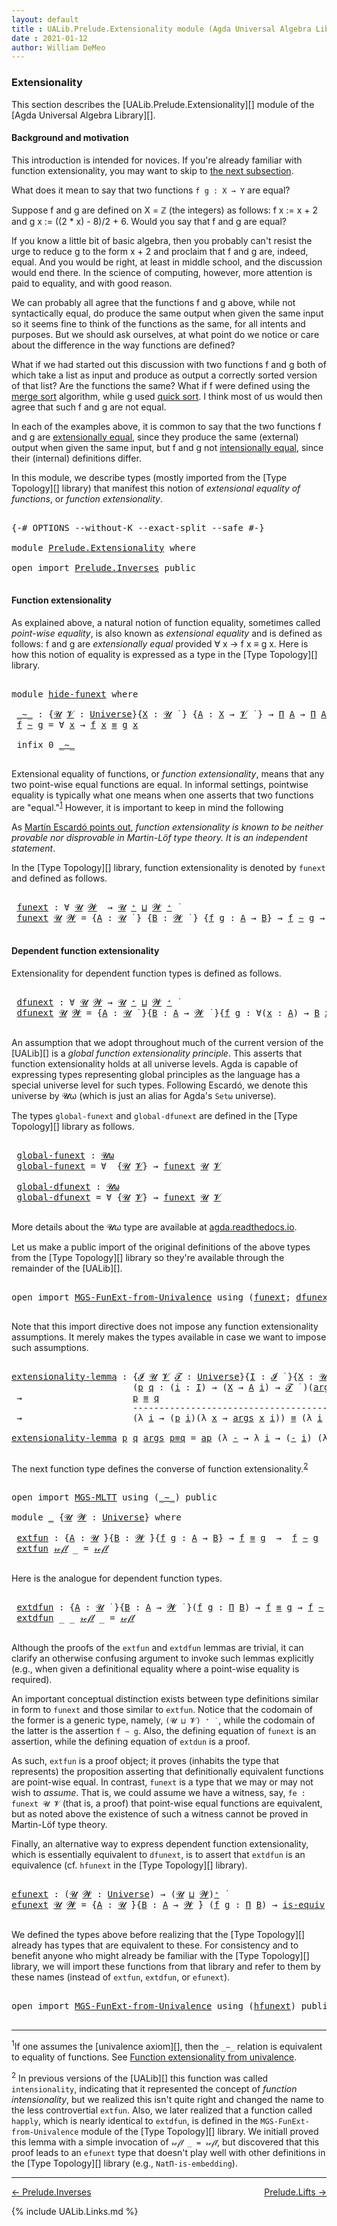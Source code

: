 ```yaml
---
layout: default
title : UALib.Prelude.Extensionality module (Agda Universal Algebra Library)
date : 2021-01-12
author: William DeMeo
---
```



### <a id="extensionality">Extensionality</a>

This section describes the [UALib.Prelude.Extensionality][] module of the [Agda Universal Algebra Library][].

#### <a id="background-and-motivation">Background and motivation</a>

This introduction is intended for novices.  If you're already familiar with function extensionality, you may want to skip to <a href="function-extensionality">the next subsection</a>.

What does it mean to say that two functions `f g : X → Y` are equal?

Suppose f and g are defined on X = ℤ (the integers) as follows: f x := x + 2 and g x := ((2 * x) - 8)/2 + 6.  Would you say that f and g are equal?

If you know a little bit of basic algebra, then you probably can't resist the urge to reduce g to the form x + 2 and proclaim that f and g are, indeed, equal.  And you would be right, at least in middle school, and the discussion would end there.  In the science of computing, however, more attention is paid to equality, and with good reason.

We can probably all agree that the functions f and g above, while not syntactically equal, do produce the same output when given the same input so it seems fine to think of the functions as the same, for all intents and purposes. But we should ask ourselves, at what point do we notice or care about the difference in the way functions are defined?

What if we had started out this discussion with two functions f and g both of which take a list as input and produce as output a correctly sorted version of that list?  Are the functions the same?  What if f were defined using the [merge sort](https://en.wikipedia.org/wiki/Merge_sort) algorithm, while g used [quick sort](https://en.wikipedia.org/wiki/Quicksort).  I think most of us would then agree that such f and g are not equal.

In each of the examples above, it is common to say that the two functions f and g are [extensionally equal](https://en.wikipedia.org/wiki/Extensionality), since they produce the same (external) output when given the same input, but f and g not [intensionally equal](https://en.wikipedia.org/wiki/Intension), since their (internal) definitions differ.

In this module, we describe types (mostly imported from the [Type Topology][] library) that manifest this notion of *extensional equality of functions*, or *function extensionality*.

<pre class="Agda">

<a id="2457" class="Symbol">{-#</a> <a id="2461" class="Keyword">OPTIONS</a> <a id="2469" class="Pragma">--without-K</a> <a id="2481" class="Pragma">--exact-split</a> <a id="2495" class="Pragma">--safe</a> <a id="2502" class="Symbol">#-}</a>

<a id="2507" class="Keyword">module</a> <a id="2514" href="Prelude.Extensionality.html" class="Module">Prelude.Extensionality</a> <a id="2537" class="Keyword">where</a>

<a id="2544" class="Keyword">open</a> <a id="2549" class="Keyword">import</a> <a id="2556" href="Prelude.Inverses.html" class="Module">Prelude.Inverses</a> <a id="2573" class="Keyword">public</a>

</pre>


#### <a id="function-extensionality">Function extensionality</a>

As explained above, a natural notion of function equality, sometimes called *point-wise equality*, is also known as *extensional equality* and is defined as follows: f and g are *extensionally equal* provided ∀ x → f x ≡ g x.  Here is how this notion of equality is expressed as a type in the [Type Topology][] library.

<pre class="Agda">

<a id="2995" class="Keyword">module</a> <a id="hide-funext"></a><a id="3002" href="Prelude.Extensionality.html#3002" class="Module">hide-funext</a> <a id="3014" class="Keyword">where</a>

 <a id="hide-funext._∼_"></a><a id="3022" href="Prelude.Extensionality.html#3022" class="Function Operator">_∼_</a> <a id="3026" class="Symbol">:</a> <a id="3028" class="Symbol">{</a><a id="3029" href="Prelude.Extensionality.html#3029" class="Bound">𝓤</a> <a id="3031" href="Prelude.Extensionality.html#3031" class="Bound">𝓥</a> <a id="3033" class="Symbol">:</a> <a id="3035" href="Agda.Primitive.html#423" class="Postulate">Universe</a><a id="3043" class="Symbol">}{</a><a id="3045" href="Prelude.Extensionality.html#3045" class="Bound">X</a> <a id="3047" class="Symbol">:</a> <a id="3049" href="Prelude.Extensionality.html#3029" class="Bound">𝓤</a> <a id="3051" href="Universes.html#403" class="Function Operator">̇</a> <a id="3053" class="Symbol">}</a> <a id="3055" class="Symbol">{</a><a id="3056" href="Prelude.Extensionality.html#3056" class="Bound">A</a> <a id="3058" class="Symbol">:</a> <a id="3060" href="Prelude.Extensionality.html#3045" class="Bound">X</a> <a id="3062" class="Symbol">→</a> <a id="3064" href="Prelude.Extensionality.html#3031" class="Bound">𝓥</a> <a id="3066" href="Universes.html#403" class="Function Operator">̇</a> <a id="3068" class="Symbol">}</a> <a id="3070" class="Symbol">→</a> <a id="3072" href="MGS-MLTT.html#3562" class="Function">Π</a> <a id="3074" href="Prelude.Extensionality.html#3056" class="Bound">A</a> <a id="3076" class="Symbol">→</a> <a id="3078" href="MGS-MLTT.html#3562" class="Function">Π</a> <a id="3080" href="Prelude.Extensionality.html#3056" class="Bound">A</a> <a id="3082" class="Symbol">→</a> <a id="3084" href="Prelude.Extensionality.html#3029" class="Bound">𝓤</a> <a id="3086" href="Agda.Primitive.html#636" class="Primitive Operator">⊔</a> <a id="3088" href="Prelude.Extensionality.html#3031" class="Bound">𝓥</a> <a id="3090" href="Universes.html#403" class="Function Operator">̇</a>
 <a id="3093" href="Prelude.Extensionality.html#3093" class="Bound">f</a> <a id="3095" href="Prelude.Extensionality.html#3022" class="Function Operator">∼</a> <a id="3097" href="Prelude.Extensionality.html#3097" class="Bound">g</a> <a id="3099" class="Symbol">=</a> <a id="3101" class="Symbol">∀</a> <a id="3103" href="Prelude.Extensionality.html#3103" class="Bound">x</a> <a id="3105" class="Symbol">→</a> <a id="3107" href="Prelude.Extensionality.html#3093" class="Bound">f</a> <a id="3109" href="Prelude.Extensionality.html#3103" class="Bound">x</a> <a id="3111" href="Prelude.Inverses.html#621" class="Datatype Operator">≡</a> <a id="3113" href="Prelude.Extensionality.html#3097" class="Bound">g</a> <a id="3115" href="Prelude.Extensionality.html#3103" class="Bound">x</a>

 <a id="3119" class="Keyword">infix</a> <a id="3125" class="Number">0</a> <a id="3127" href="Prelude.Extensionality.html#3022" class="Function Operator">_∼_</a>

</pre>


Extensional equality of functions, or *function extensionality*, means that any two point-wise equal functions are equal. In informal settings, pointwise equality is typically what one means when one asserts that two functions are "equal."<sup>[1](Prelude.Extensionality.html#fn1)</sup> However, it is important to keep in mind the following

As <a href="https://www.cs.bham.ac.uk/~mhe/HoTT-UF-in-Agda-Lecture-Notes/HoTT-UF-Agda.html#funextfromua">Martín Escardó points out</a>, *function extensionality is known to be neither provable nor disprovable in Martin-Löf type theory. It is an independent statement*.

In the [Type Topology][] library, function extensionality is denoted by `funext` and defined as follows.

<pre class="Agda">

 <a id="hide-funext.funext"></a><a id="3879" href="Prelude.Extensionality.html#3879" class="Function">funext</a> <a id="3886" class="Symbol">:</a> <a id="3888" class="Symbol">∀</a> <a id="3890" href="Prelude.Extensionality.html#3890" class="Bound">𝓤</a> <a id="3892" href="Prelude.Extensionality.html#3892" class="Bound">𝓦</a>  <a id="3895" class="Symbol">→</a> <a id="3897" href="Prelude.Extensionality.html#3890" class="Bound">𝓤</a> <a id="3899" href="Agda.Primitive.html#606" class="Primitive Operator">⁺</a> <a id="3901" href="Agda.Primitive.html#636" class="Primitive Operator">⊔</a> <a id="3903" href="Prelude.Extensionality.html#3892" class="Bound">𝓦</a> <a id="3905" href="Agda.Primitive.html#606" class="Primitive Operator">⁺</a> <a id="3907" href="Universes.html#403" class="Function Operator">̇</a>
 <a id="3910" href="Prelude.Extensionality.html#3879" class="Function">funext</a> <a id="3917" href="Prelude.Extensionality.html#3917" class="Bound">𝓤</a> <a id="3919" href="Prelude.Extensionality.html#3919" class="Bound">𝓦</a> <a id="3921" class="Symbol">=</a> <a id="3923" class="Symbol">{</a><a id="3924" href="Prelude.Extensionality.html#3924" class="Bound">A</a> <a id="3926" class="Symbol">:</a> <a id="3928" href="Prelude.Extensionality.html#3917" class="Bound">𝓤</a> <a id="3930" href="Universes.html#403" class="Function Operator">̇</a> <a id="3932" class="Symbol">}</a> <a id="3934" class="Symbol">{</a><a id="3935" href="Prelude.Extensionality.html#3935" class="Bound">B</a> <a id="3937" class="Symbol">:</a> <a id="3939" href="Prelude.Extensionality.html#3919" class="Bound">𝓦</a> <a id="3941" href="Universes.html#403" class="Function Operator">̇</a> <a id="3943" class="Symbol">}</a> <a id="3945" class="Symbol">{</a><a id="3946" href="Prelude.Extensionality.html#3946" class="Bound">f</a> <a id="3948" href="Prelude.Extensionality.html#3948" class="Bound">g</a> <a id="3950" class="Symbol">:</a> <a id="3952" href="Prelude.Extensionality.html#3924" class="Bound">A</a> <a id="3954" class="Symbol">→</a> <a id="3956" href="Prelude.Extensionality.html#3935" class="Bound">B</a><a id="3957" class="Symbol">}</a> <a id="3959" class="Symbol">→</a> <a id="3961" href="Prelude.Extensionality.html#3946" class="Bound">f</a> <a id="3963" href="Prelude.Extensionality.html#3022" class="Function Operator">∼</a> <a id="3965" href="Prelude.Extensionality.html#3948" class="Bound">g</a> <a id="3967" class="Symbol">→</a> <a id="3969" href="Prelude.Extensionality.html#3946" class="Bound">f</a> <a id="3971" href="Prelude.Inverses.html#621" class="Datatype Operator">≡</a> <a id="3973" href="Prelude.Extensionality.html#3948" class="Bound">g</a>

</pre>





#### <a id="dependent-function-extensionality">Dependent function extensionality</a>

Extensionality for dependent function types is defined as follows.

<pre class="Agda">

 <a id="hide-funext.dfunext"></a><a id="4161" href="Prelude.Extensionality.html#4161" class="Function">dfunext</a> <a id="4169" class="Symbol">:</a> <a id="4171" class="Symbol">∀</a> <a id="4173" href="Prelude.Extensionality.html#4173" class="Bound">𝓤</a> <a id="4175" href="Prelude.Extensionality.html#4175" class="Bound">𝓦</a> <a id="4177" class="Symbol">→</a> <a id="4179" href="Prelude.Extensionality.html#4173" class="Bound">𝓤</a> <a id="4181" href="Agda.Primitive.html#606" class="Primitive Operator">⁺</a> <a id="4183" href="Agda.Primitive.html#636" class="Primitive Operator">⊔</a> <a id="4185" href="Prelude.Extensionality.html#4175" class="Bound">𝓦</a> <a id="4187" href="Agda.Primitive.html#606" class="Primitive Operator">⁺</a> <a id="4189" href="Universes.html#403" class="Function Operator">̇</a>
 <a id="4192" href="Prelude.Extensionality.html#4161" class="Function">dfunext</a> <a id="4200" href="Prelude.Extensionality.html#4200" class="Bound">𝓤</a> <a id="4202" href="Prelude.Extensionality.html#4202" class="Bound">𝓦</a> <a id="4204" class="Symbol">=</a> <a id="4206" class="Symbol">{</a><a id="4207" href="Prelude.Extensionality.html#4207" class="Bound">A</a> <a id="4209" class="Symbol">:</a> <a id="4211" href="Prelude.Extensionality.html#4200" class="Bound">𝓤</a> <a id="4213" href="Universes.html#403" class="Function Operator">̇</a> <a id="4215" class="Symbol">}{</a><a id="4217" href="Prelude.Extensionality.html#4217" class="Bound">B</a> <a id="4219" class="Symbol">:</a> <a id="4221" href="Prelude.Extensionality.html#4207" class="Bound">A</a> <a id="4223" class="Symbol">→</a> <a id="4225" href="Prelude.Extensionality.html#4202" class="Bound">𝓦</a> <a id="4227" href="Universes.html#403" class="Function Operator">̇</a> <a id="4229" class="Symbol">}{</a><a id="4231" href="Prelude.Extensionality.html#4231" class="Bound">f</a> <a id="4233" href="Prelude.Extensionality.html#4233" class="Bound">g</a> <a id="4235" class="Symbol">:</a> <a id="4237" class="Symbol">∀(</a><a id="4239" href="Prelude.Extensionality.html#4239" class="Bound">x</a> <a id="4241" class="Symbol">:</a> <a id="4243" href="Prelude.Extensionality.html#4207" class="Bound">A</a><a id="4244" class="Symbol">)</a> <a id="4246" class="Symbol">→</a> <a id="4248" href="Prelude.Extensionality.html#4217" class="Bound">B</a> <a id="4250" href="Prelude.Extensionality.html#4239" class="Bound">x</a><a id="4251" class="Symbol">}</a> <a id="4253" class="Symbol">→</a>  <a id="4256" href="Prelude.Extensionality.html#4231" class="Bound">f</a> <a id="4258" href="Prelude.Extensionality.html#3022" class="Function Operator">∼</a> <a id="4260" href="Prelude.Extensionality.html#4233" class="Bound">g</a>  <a id="4263" class="Symbol">→</a>  <a id="4266" href="Prelude.Extensionality.html#4231" class="Bound">f</a> <a id="4268" href="Prelude.Inverses.html#621" class="Datatype Operator">≡</a> <a id="4270" href="Prelude.Extensionality.html#4233" class="Bound">g</a>

</pre>

An assumption that we adopt throughout much of the current version of the [UALib][] is a *global function extensionality principle*. This asserts that function extensionality holds at all universe levels. Agda is capable of expressing types representing global principles as the language has a special universe level for such types.  Following Escardó, we denote this universe by 𝓤ω (which is just an alias for Agda's `Setω` universe).

The types `global-funext` and `global-dfunext` are defined in the [Type Topology][] library as follows.

<pre class="Agda">

 <a id="hide-funext.global-funext"></a><a id="4842" href="Prelude.Extensionality.html#4842" class="Function">global-funext</a> <a id="4856" class="Symbol">:</a> <a id="4858" href="Agda.Primitive.html#787" class="Primitive">𝓤ω</a>
 <a id="4862" href="Prelude.Extensionality.html#4842" class="Function">global-funext</a> <a id="4876" class="Symbol">=</a> <a id="4878" class="Symbol">∀</a>  <a id="4881" class="Symbol">{</a><a id="4882" href="Prelude.Extensionality.html#4882" class="Bound">𝓤</a> <a id="4884" href="Prelude.Extensionality.html#4884" class="Bound">𝓥</a><a id="4885" class="Symbol">}</a> <a id="4887" class="Symbol">→</a> <a id="4889" href="Prelude.Extensionality.html#3879" class="Function">funext</a> <a id="4896" href="Prelude.Extensionality.html#4882" class="Bound">𝓤</a> <a id="4898" href="Prelude.Extensionality.html#4884" class="Bound">𝓥</a>

 <a id="hide-funext.global-dfunext"></a><a id="4902" href="Prelude.Extensionality.html#4902" class="Function">global-dfunext</a> <a id="4917" class="Symbol">:</a> <a id="4919" href="Agda.Primitive.html#787" class="Primitive">𝓤ω</a>
 <a id="4923" href="Prelude.Extensionality.html#4902" class="Function">global-dfunext</a> <a id="4938" class="Symbol">=</a> <a id="4940" class="Symbol">∀</a> <a id="4942" class="Symbol">{</a><a id="4943" href="Prelude.Extensionality.html#4943" class="Bound">𝓤</a> <a id="4945" href="Prelude.Extensionality.html#4945" class="Bound">𝓥</a><a id="4946" class="Symbol">}</a> <a id="4948" class="Symbol">→</a> <a id="4950" href="Prelude.Extensionality.html#3879" class="Function">funext</a> <a id="4957" href="Prelude.Extensionality.html#4943" class="Bound">𝓤</a> <a id="4959" href="Prelude.Extensionality.html#4945" class="Bound">𝓥</a>

</pre>

More details about the 𝓤ω type are available at [agda.readthedocs.io](https://agda.readthedocs.io/en/latest/language/universe-levels.html#expressions-of-kind-set).

Let us make a public import of the original definitions of the above types from the [Type Topology][] library so they're available through the remainder of the [UALib][].

<pre class="Agda">

<a id="5325" class="Keyword">open</a> <a id="5330" class="Keyword">import</a> <a id="5337" href="MGS-FunExt-from-Univalence.html" class="Module">MGS-FunExt-from-Univalence</a> <a id="5364" class="Keyword">using</a> <a id="5370" class="Symbol">(</a><a id="5371" href="MGS-FunExt-from-Univalence.html#393" class="Function">funext</a><a id="5377" class="Symbol">;</a> <a id="5379" href="MGS-FunExt-from-Univalence.html#2039" class="Function">dfunext</a><a id="5386" class="Symbol">)</a> <a id="5388" class="Keyword">public</a>

</pre>

Note that this import directive does not impose any function extensionality assumptions.  It merely makes the types available in case we want to impose such assumptions.


<pre class="Agda">

<a id="extensionality-lemma"></a><a id="5594" href="Prelude.Extensionality.html#5594" class="Function">extensionality-lemma</a> <a id="5615" class="Symbol">:</a> <a id="5617" class="Symbol">{</a><a id="5618" href="Prelude.Extensionality.html#5618" class="Bound">𝓘</a> <a id="5620" href="Prelude.Extensionality.html#5620" class="Bound">𝓤</a> <a id="5622" href="Prelude.Extensionality.html#5622" class="Bound">𝓥</a> <a id="5624" href="Prelude.Extensionality.html#5624" class="Bound">𝓣</a> <a id="5626" class="Symbol">:</a> <a id="5628" href="Agda.Primitive.html#423" class="Postulate">Universe</a><a id="5636" class="Symbol">}{</a><a id="5638" href="Prelude.Extensionality.html#5638" class="Bound">I</a> <a id="5640" class="Symbol">:</a> <a id="5642" href="Prelude.Extensionality.html#5618" class="Bound">𝓘</a> <a id="5644" href="Universes.html#403" class="Function Operator">̇</a> <a id="5646" class="Symbol">}{</a><a id="5648" href="Prelude.Extensionality.html#5648" class="Bound">X</a> <a id="5650" class="Symbol">:</a> <a id="5652" href="Prelude.Extensionality.html#5620" class="Bound">𝓤</a> <a id="5654" href="Universes.html#403" class="Function Operator">̇</a> <a id="5656" class="Symbol">}{</a><a id="5658" href="Prelude.Extensionality.html#5658" class="Bound">A</a> <a id="5660" class="Symbol">:</a> <a id="5662" href="Prelude.Extensionality.html#5638" class="Bound">I</a> <a id="5664" class="Symbol">→</a> <a id="5666" href="Prelude.Extensionality.html#5622" class="Bound">𝓥</a> <a id="5668" href="Universes.html#403" class="Function Operator">̇</a> <a id="5670" class="Symbol">}</a>
                       <a id="5695" class="Symbol">(</a><a id="5696" href="Prelude.Extensionality.html#5696" class="Bound">p</a> <a id="5698" href="Prelude.Extensionality.html#5698" class="Bound">q</a> <a id="5700" class="Symbol">:</a> <a id="5702" class="Symbol">(</a><a id="5703" href="Prelude.Extensionality.html#5703" class="Bound">i</a> <a id="5705" class="Symbol">:</a> <a id="5707" href="Prelude.Extensionality.html#5638" class="Bound">I</a><a id="5708" class="Symbol">)</a> <a id="5710" class="Symbol">→</a> <a id="5712" class="Symbol">(</a><a id="5713" href="Prelude.Extensionality.html#5648" class="Bound">X</a> <a id="5715" class="Symbol">→</a> <a id="5717" href="Prelude.Extensionality.html#5658" class="Bound">A</a> <a id="5719" href="Prelude.Extensionality.html#5703" class="Bound">i</a><a id="5720" class="Symbol">)</a> <a id="5722" class="Symbol">→</a> <a id="5724" href="Prelude.Extensionality.html#5624" class="Bound">𝓣</a> <a id="5726" href="Universes.html#403" class="Function Operator">̇</a> <a id="5728" class="Symbol">)(</a><a id="5730" href="Prelude.Extensionality.html#5730" class="Bound">args</a> <a id="5735" class="Symbol">:</a> <a id="5737" href="Prelude.Extensionality.html#5648" class="Bound">X</a> <a id="5739" class="Symbol">→</a> <a id="5741" class="Symbol">(</a><a id="5742" href="MGS-MLTT.html#3562" class="Function">Π</a> <a id="5744" href="Prelude.Extensionality.html#5658" class="Bound">A</a><a id="5745" class="Symbol">))</a>
 <a id="5749" class="Symbol">→</a>                     <a id="5771" href="Prelude.Extensionality.html#5696" class="Bound">p</a> <a id="5773" href="Prelude.Inverses.html#621" class="Datatype Operator">≡</a> <a id="5775" href="Prelude.Extensionality.html#5698" class="Bound">q</a>
                       <a id="5800" class="Comment">-------------------------------------------------------------</a>
 <a id="5863" class="Symbol">→</a>                     <a id="5885" class="Symbol">(λ</a> <a id="5888" href="Prelude.Extensionality.html#5888" class="Bound">i</a> <a id="5890" class="Symbol">→</a> <a id="5892" class="Symbol">(</a><a id="5893" href="Prelude.Extensionality.html#5696" class="Bound">p</a> <a id="5895" href="Prelude.Extensionality.html#5888" class="Bound">i</a><a id="5896" class="Symbol">)(λ</a> <a id="5900" href="Prelude.Extensionality.html#5900" class="Bound">x</a> <a id="5902" class="Symbol">→</a> <a id="5904" href="Prelude.Extensionality.html#5730" class="Bound">args</a> <a id="5909" href="Prelude.Extensionality.html#5900" class="Bound">x</a> <a id="5911" href="Prelude.Extensionality.html#5888" class="Bound">i</a><a id="5912" class="Symbol">))</a> <a id="5915" href="Prelude.Inverses.html#621" class="Datatype Operator">≡</a> <a id="5917" class="Symbol">(λ</a> <a id="5920" href="Prelude.Extensionality.html#5920" class="Bound">i</a> <a id="5922" class="Symbol">→</a> <a id="5924" class="Symbol">(</a><a id="5925" href="Prelude.Extensionality.html#5698" class="Bound">q</a> <a id="5927" href="Prelude.Extensionality.html#5920" class="Bound">i</a><a id="5928" class="Symbol">)(λ</a> <a id="5932" href="Prelude.Extensionality.html#5932" class="Bound">x</a> <a id="5934" class="Symbol">→</a> <a id="5936" href="Prelude.Extensionality.html#5730" class="Bound">args</a> <a id="5941" href="Prelude.Extensionality.html#5932" class="Bound">x</a> <a id="5943" href="Prelude.Extensionality.html#5920" class="Bound">i</a><a id="5944" class="Symbol">))</a>

<a id="5948" href="Prelude.Extensionality.html#5594" class="Function">extensionality-lemma</a> <a id="5969" href="Prelude.Extensionality.html#5969" class="Bound">p</a> <a id="5971" href="Prelude.Extensionality.html#5971" class="Bound">q</a> <a id="5973" href="Prelude.Extensionality.html#5973" class="Bound">args</a> <a id="5978" href="Prelude.Extensionality.html#5978" class="Bound">p≡q</a> <a id="5982" class="Symbol">=</a> <a id="5984" href="MGS-MLTT.html#6613" class="Function">ap</a> <a id="5987" class="Symbol">(λ</a> <a id="5990" href="Prelude.Extensionality.html#5990" class="Bound">-</a> <a id="5992" class="Symbol">→</a> <a id="5994" class="Symbol">λ</a> <a id="5996" href="Prelude.Extensionality.html#5996" class="Bound">i</a> <a id="5998" class="Symbol">→</a> <a id="6000" class="Symbol">(</a><a id="6001" href="Prelude.Extensionality.html#5990" class="Bound">-</a> <a id="6003" href="Prelude.Extensionality.html#5996" class="Bound">i</a><a id="6004" class="Symbol">)</a> <a id="6006" class="Symbol">(λ</a> <a id="6009" href="Prelude.Extensionality.html#6009" class="Bound">x</a> <a id="6011" class="Symbol">→</a> <a id="6013" href="Prelude.Extensionality.html#5973" class="Bound">args</a> <a id="6018" href="Prelude.Extensionality.html#6009" class="Bound">x</a> <a id="6020" href="Prelude.Extensionality.html#5996" class="Bound">i</a><a id="6021" class="Symbol">))</a> <a id="6024" href="Prelude.Extensionality.html#5978" class="Bound">p≡q</a>

</pre>


The next function type defines the converse of function extensionality.<sup>[2](Prelude.Extensionality.html#fn2)</sup>

<pre class="Agda">

<a id="6176" class="Keyword">open</a> <a id="6181" class="Keyword">import</a> <a id="6188" href="MGS-MLTT.html" class="Module">MGS-MLTT</a> <a id="6197" class="Keyword">using</a> <a id="6203" class="Symbol">(</a><a id="6204" href="MGS-MLTT.html#6747" class="Function Operator">_∼_</a><a id="6207" class="Symbol">)</a> <a id="6209" class="Keyword">public</a>

<a id="6217" class="Keyword">module</a> <a id="6224" href="Prelude.Extensionality.html#6224" class="Module">_</a> <a id="6226" class="Symbol">{</a><a id="6227" href="Prelude.Extensionality.html#6227" class="Bound">𝓤</a> <a id="6229" href="Prelude.Extensionality.html#6229" class="Bound">𝓦</a> <a id="6231" class="Symbol">:</a> <a id="6233" href="Agda.Primitive.html#423" class="Postulate">Universe</a><a id="6241" class="Symbol">}</a> <a id="6243" class="Keyword">where</a>

 <a id="6251" href="Prelude.Extensionality.html#6251" class="Function">extfun</a> <a id="6258" class="Symbol">:</a> <a id="6260" class="Symbol">{</a><a id="6261" href="Prelude.Extensionality.html#6261" class="Bound">A</a> <a id="6263" class="Symbol">:</a> <a id="6265" href="Prelude.Extensionality.html#6227" class="Bound">𝓤</a> <a id="6267" href="Universes.html#403" class="Function Operator">̇</a><a id="6268" class="Symbol">}{</a><a id="6270" href="Prelude.Extensionality.html#6270" class="Bound">B</a> <a id="6272" class="Symbol">:</a> <a id="6274" href="Prelude.Extensionality.html#6229" class="Bound">𝓦</a> <a id="6276" href="Universes.html#403" class="Function Operator">̇</a><a id="6277" class="Symbol">}{</a><a id="6279" href="Prelude.Extensionality.html#6279" class="Bound">f</a> <a id="6281" href="Prelude.Extensionality.html#6281" class="Bound">g</a> <a id="6283" class="Symbol">:</a> <a id="6285" href="Prelude.Extensionality.html#6261" class="Bound">A</a> <a id="6287" class="Symbol">→</a> <a id="6289" href="Prelude.Extensionality.html#6270" class="Bound">B</a><a id="6290" class="Symbol">}</a> <a id="6292" class="Symbol">→</a> <a id="6294" href="Prelude.Extensionality.html#6279" class="Bound">f</a> <a id="6296" href="Prelude.Inverses.html#621" class="Datatype Operator">≡</a> <a id="6298" href="Prelude.Extensionality.html#6281" class="Bound">g</a>  <a id="6301" class="Symbol">→</a>  <a id="6304" href="Prelude.Extensionality.html#6279" class="Bound">f</a> <a id="6306" href="MGS-MLTT.html#6747" class="Function Operator">∼</a> <a id="6308" href="Prelude.Extensionality.html#6281" class="Bound">g</a>
 <a id="6311" href="Prelude.Extensionality.html#6251" class="Function">extfun</a> <a id="6318" href="Prelude.Inverses.html#635" class="InductiveConstructor">𝓇ℯ𝒻𝓁</a> <a id="6323" class="Symbol">_</a> <a id="6325" class="Symbol">=</a> <a id="6327" href="Prelude.Inverses.html#635" class="InductiveConstructor">𝓇ℯ𝒻𝓁</a>

</pre>

Here is the analogue for dependent function types.

<pre class="Agda">

 <a id="6412" href="Prelude.Extensionality.html#6412" class="Function">extdfun</a> <a id="6420" class="Symbol">:</a> <a id="6422" class="Symbol">{</a><a id="6423" href="Prelude.Extensionality.html#6423" class="Bound">A</a> <a id="6425" class="Symbol">:</a> <a id="6427" href="Prelude.Extensionality.html#6227" class="Bound">𝓤</a> <a id="6429" href="Universes.html#403" class="Function Operator">̇</a> <a id="6431" class="Symbol">}{</a><a id="6433" href="Prelude.Extensionality.html#6433" class="Bound">B</a> <a id="6435" class="Symbol">:</a> <a id="6437" href="Prelude.Extensionality.html#6423" class="Bound">A</a> <a id="6439" class="Symbol">→</a> <a id="6441" href="Prelude.Extensionality.html#6229" class="Bound">𝓦</a> <a id="6443" href="Universes.html#403" class="Function Operator">̇</a> <a id="6445" class="Symbol">}(</a><a id="6447" href="Prelude.Extensionality.html#6447" class="Bound">f</a> <a id="6449" href="Prelude.Extensionality.html#6449" class="Bound">g</a> <a id="6451" class="Symbol">:</a> <a id="6453" href="MGS-MLTT.html#3562" class="Function">Π</a> <a id="6455" href="Prelude.Extensionality.html#6433" class="Bound">B</a><a id="6456" class="Symbol">)</a> <a id="6458" class="Symbol">→</a> <a id="6460" href="Prelude.Extensionality.html#6447" class="Bound">f</a> <a id="6462" href="Prelude.Inverses.html#621" class="Datatype Operator">≡</a> <a id="6464" href="Prelude.Extensionality.html#6449" class="Bound">g</a> <a id="6466" class="Symbol">→</a> <a id="6468" href="Prelude.Extensionality.html#6447" class="Bound">f</a> <a id="6470" href="MGS-MLTT.html#6747" class="Function Operator">∼</a> <a id="6472" href="Prelude.Extensionality.html#6449" class="Bound">g</a>
 <a id="6475" href="Prelude.Extensionality.html#6412" class="Function">extdfun</a> <a id="6483" class="Symbol">_</a> <a id="6485" class="Symbol">_</a> <a id="6487" href="Prelude.Inverses.html#635" class="InductiveConstructor">𝓇ℯ𝒻𝓁</a> <a id="6492" class="Symbol">_</a> <a id="6494" class="Symbol">=</a> <a id="6496" href="Prelude.Inverses.html#635" class="InductiveConstructor">𝓇ℯ𝒻𝓁</a>

</pre>


Although the proofs of the `extfun` and `extdfun` lemmas are trivial, it can clarify an otherwise confusing argument to invoke such lemmas explicitly (e.g., when given a definitional equality where a point-wise equality is required).

An important conceptual distinction exists between type definitions similar in form to `funext` and those similar to `extfun`.  Notice that the codomain of the former is a generic type, namely, `(𝓤 ⊔ 𝓥) ⁺ ̇ `, while the codomain of the latter is the assertion `f ∼ g`.  Also, the defining equation of `funext` is an assertion, while the defining equation of `extdun` is a proof.

As such, `extfun` is a proof object; it proves (inhabits the type that represents) the proposition asserting that definitionally equivalent functions are point-wise equal. In contrast, `funext` is a type that we may or may not wish to <i>assume</i>.  That is, we could assume we have a witness, say, `fe : funext 𝓤 𝓥` (that is, a proof) that point-wise equal functions are equivalent, but as noted above the existence of such a witness cannot be proved in Martin-Löf type theory.

Finally, an alternative way to express dependent function extensionality, which is essentially equivalent to `dfunext`, is to assert that `extdfun` is an equivalence (cf. `hfunext` in the [Type Topology][] library).

<pre class="Agda">

<a id="efunext"></a><a id="7842" href="Prelude.Extensionality.html#7842" class="Function">efunext</a> <a id="7850" class="Symbol">:</a> <a id="7852" class="Symbol">(</a><a id="7853" href="Prelude.Extensionality.html#7853" class="Bound">𝓤</a> <a id="7855" href="Prelude.Extensionality.html#7855" class="Bound">𝓦</a> <a id="7857" class="Symbol">:</a> <a id="7859" href="Agda.Primitive.html#423" class="Postulate">Universe</a><a id="7867" class="Symbol">)</a> <a id="7869" class="Symbol">→</a> <a id="7871" class="Symbol">(</a><a id="7872" href="Prelude.Extensionality.html#7853" class="Bound">𝓤</a> <a id="7874" href="Agda.Primitive.html#636" class="Primitive Operator">⊔</a> <a id="7876" href="Prelude.Extensionality.html#7855" class="Bound">𝓦</a><a id="7877" class="Symbol">)</a><a id="7878" href="Agda.Primitive.html#606" class="Primitive Operator">⁺</a> <a id="7880" href="Universes.html#403" class="Function Operator">̇</a>
<a id="7882" href="Prelude.Extensionality.html#7842" class="Function">efunext</a> <a id="7890" href="Prelude.Extensionality.html#7890" class="Bound">𝓤</a> <a id="7892" href="Prelude.Extensionality.html#7892" class="Bound">𝓦</a> <a id="7894" class="Symbol">=</a> <a id="7896" class="Symbol">{</a><a id="7897" href="Prelude.Extensionality.html#7897" class="Bound">A</a> <a id="7899" class="Symbol">:</a> <a id="7901" href="Prelude.Extensionality.html#7890" class="Bound">𝓤</a> <a id="7903" href="Universes.html#403" class="Function Operator">̇</a><a id="7904" class="Symbol">}{</a><a id="7906" href="Prelude.Extensionality.html#7906" class="Bound">B</a> <a id="7908" class="Symbol">:</a> <a id="7910" href="Prelude.Extensionality.html#7897" class="Bound">A</a> <a id="7912" class="Symbol">→</a> <a id="7914" href="Prelude.Extensionality.html#7892" class="Bound">𝓦</a> <a id="7916" href="Universes.html#403" class="Function Operator">̇</a><a id="7917" class="Symbol">}</a> <a id="7919" class="Symbol">(</a><a id="7920" href="Prelude.Extensionality.html#7920" class="Bound">f</a> <a id="7922" href="Prelude.Extensionality.html#7922" class="Bound">g</a> <a id="7924" class="Symbol">:</a> <a id="7926" href="MGS-MLTT.html#3562" class="Function">Π</a> <a id="7928" href="Prelude.Extensionality.html#7906" class="Bound">B</a><a id="7929" class="Symbol">)</a> <a id="7931" class="Symbol">→</a> <a id="7933" href="MGS-Equivalences.html#868" class="Function">is-equiv</a> <a id="7942" class="Symbol">(</a><a id="7943" href="Prelude.Extensionality.html#6412" class="Function">extdfun</a> <a id="7951" href="Prelude.Extensionality.html#7920" class="Bound">f</a> <a id="7953" href="Prelude.Extensionality.html#7922" class="Bound">g</a><a id="7954" class="Symbol">)</a>

</pre>

We defined the types above before realizing that the [Type Topology][] already has types that are equivalent to these. For consistency and to benefit anyone who might already be familiar with the [Type Topology][] library, we will import these functions from that library and refer to them by these names (instead of `extfun`, `extdfun`, or `efunext`).

<pre class="Agda">

<a id="8337" class="Keyword">open</a> <a id="8342" class="Keyword">import</a> <a id="8349" href="MGS-FunExt-from-Univalence.html" class="Module">MGS-FunExt-from-Univalence</a> <a id="8376" class="Keyword">using</a> <a id="8382" class="Symbol">(</a><a id="8383" href="MGS-FunExt-from-Univalence.html#2235" class="Function">hfunext</a><a id="8390" class="Symbol">)</a> <a id="8392" class="Keyword">public</a>

</pre>

------------------------------------

<span class="footnote" id="fn1"><sup>1</sup>If one assumes the [univalence axiom][], then the `_∼_` relation is equivalent to equality of functions.  See [Function extensionality from univalence](https://www.cs.bham.ac.uk/~mhe/HoTT-UF-in-Agda-Lecture-Notes/HoTT-UF-Agda.html#funextfromua).</span>

<span class="footnote" id="fn2"><sup>2</sup> In previous versions of the [UALib][] this function was called `intensionality`, indicating that it represented the concept of *function intensionality*, but we realized this isn't quite right and changed the name to the less controvertial `extfun`. Also, we later realized that a function called `happly`, which is nearly identical to `extdfun`, is defined in the `MGS-FunExt-from-Univalence` module of the [Type Topology][] library. We initiall proved this lemma with a simple invocation of `𝓇ℯ𝒻𝓁 _ = 𝓇ℯ𝒻𝓁`, but discovered that this proof leads to an `efunext` type that doesn't play well with other definitions in the [Type Topology][] library (e.g., `NatΠ-is-embedding`).</span>

--------------------

[← Prelude.Inverses](Prelude.Inverses.html)
<span style="float:right;">[Prelude.Lifts →](Prelude.Lifts.html)</span>

{% include UALib.Links.md %}

